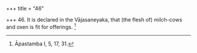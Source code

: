 +++
title = "46"

+++
46. It is declared in the Vājasaneyaka, that (the flesh of) milch-cows and oxen is fit for offerings. [^32] 


[^32]:  Āpastamba I, 5, 17, 31.

